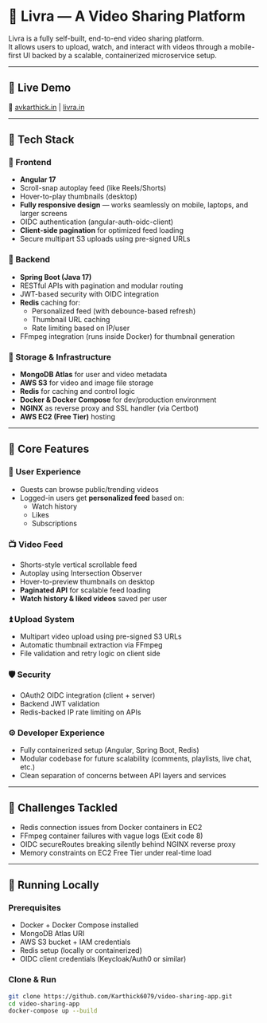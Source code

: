 # 🎥 Livra — A Video Sharing Platform

Livra is a fully self-built, end-to-end video sharing platform.  
It allows users to upload, watch, and interact with videos through a mobile-first UI backed by a scalable, containerized microservice setup.

---

## 🚀 Live Demo

🔗 [avkarthick.in](https://avkarthick.in) | [livra.in](https://livra.in)

---

## 🧱 Tech Stack

### 🔹 Frontend
- **Angular 17**
- Scroll-snap autoplay feed (like Reels/Shorts)
- Hover-to-play thumbnails (desktop)
- **Fully responsive design** — works seamlessly on mobile, laptops, and larger screens
- OIDC authentication (angular-auth-oidc-client)
- **Client-side pagination** for optimized feed loading
- Secure multipart S3 uploads using pre-signed URLs

### 🔹 Backend
- **Spring Boot (Java 17)**
- RESTful APIs with pagination and modular routing
- JWT-based security with OIDC integration
- **Redis** caching for:
  - Personalized feed (with debounce-based refresh)
  - Thumbnail URL caching
  - Rate limiting based on IP/user
- FFmpeg integration (runs inside Docker) for thumbnail generation

### 🔹 Storage & Infrastructure
- **MongoDB Atlas** for user and video metadata
- **AWS S3** for video and image file storage
- **Redis** for caching and control logic
- **Docker & Docker Compose** for dev/production environment
- **NGINX** as reverse proxy and SSL handler (via Certbot)
- **AWS EC2 (Free Tier)** hosting

---

## 🔑 Core Features

### 👤 User Experience
- Guests can browse public/trending videos
- Logged-in users get **personalized feed** based on:
  - Watch history
  - Likes
  - Subscriptions

### 📺 Video Feed
- Shorts-style vertical scrollable feed
- Autoplay using Intersection Observer
- Hover-to-preview thumbnails on desktop
- **Paginated API** for scalable feed loading
- **Watch history & liked videos** saved per user

### ⏫ Upload System
- Multipart video upload using pre-signed S3 URLs
- Automatic thumbnail extraction via FFmpeg
- File validation and retry logic on client side

### 🛡 Security
- OAuth2 OIDC integration (client + server)
- Backend JWT validation
- Redis-backed IP rate limiting on APIs

### ⚙️ Developer Experience
- Fully containerized setup (Angular, Spring Boot, Redis)
- Modular codebase for future scalability (comments, playlists, live chat, etc.)
- Clean separation of concerns between API layers and services

---

## 🧪 Challenges Tackled

- Redis connection issues from Docker containers in EC2
- FFmpeg container failures with vague logs (Exit code 8)
- OIDC secureRoutes breaking silently behind NGINX reverse proxy
- Memory constraints on EC2 Free Tier under real-time load

---

## 🧰 Running Locally

### Prerequisites
- Docker + Docker Compose installed
- MongoDB Atlas URI
- AWS S3 bucket + IAM credentials
- Redis setup (locally or containerized)
- OIDC client credentials (Keycloak/Auth0 or similar)

### Clone & Run

```bash
git clone https://github.com/Karthick6079/video-sharing-app.git
cd video-sharing-app
docker-compose up --build
